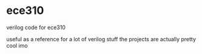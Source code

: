 # ece310

verilog code for ece310

useful as a reference for a lot of verilog stuff
the projects are actually pretty cool imo
